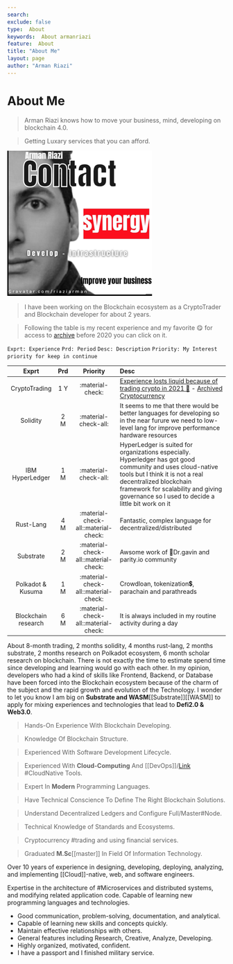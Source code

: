```yaml
---
search:
exclude: false
type:  About
keywords:  About armanriazi
feature:  About 
title: "About Me"
layout: page
author: "Arman Riazi"
---
```


# About Me
> Arman Riazi knows how to move your business, mind, developing on blockchain 4.0.

> Getting Luxary services that you can afford.

<!--<iframe src="https://drive.google.com/file/d/1g8he91nt_O4yo2feBwK2fD--sB3T-rVn/preview" width="720" height="420" allow="autoplay" loading="lazy" allowfullscreen="false"  style="border:1px solid black;" marginheight="0px" marginwidth="0px" scrolling="false" allow-downloads="false"></iframe>-->

![Image title](assets/attachments/me.png)

> I have been working on the Blockchain ecosystem as a CryptoTrader and Blockchain developer for about 2 years.

> Following the table is my recent experience and my favorite 😋 for access to [archive](public/archive/archive-until-2016.md) before 2020 you can click on it.

``` Exprt: Experience ```
``` Prd: Period ```
``` Desc: Description ```
``` Priority: My Interest priority for keep in continue ```

| Exprt | Prd  |  Priority | Desc
|:----------:|:-------------:|:---------------:|:---------------|
| CryptoTrading | 1 Y  |  :material-check:      |  [Experience losts liquid because of trading crypto in 2021 🤕](public/mynotes/exp-2021cryprotrading.md) - [Archived Cryptocurrency](public/archive/trading-archive-2021.md) |
|    Solidity  | 2 M         |    :material-check-all:   | It seems to me that there would be better languages for developing so in the near furure we need to low-level lang for improve performance hardware resources |
| IBM HyperLedger       |      1 M        |        :material-check-all:          |  HyperLedger is suited for organizations especially. Hyperledger has got good community and uses cloud-native tools but I think it is not a real decentralized blockchain framework for scalability and giving governance so I used to decide a little bit work on it           |
| Rust-Lang      | 4 M       |  :material-check-all::material-check:        |      Fantastic, complex language for decentralized/distributed     |
| Substrate     |  2 M           |       :material-check-all::material-check:          |        Awsome work of 🙏Dr.gavin and parity.io community        |
| Polkadot & Kusuma        |      1 M     |        :material-check-all::material-check:          |       Crowdloan, tokenization💲, parachain and parathreads         |
| Blockchain research       |      6 M        |        :material-check-all::material-check:          |        It is always included in my routine activity during a day        |

About 8-month trading, 2 months solidity, 4 months rust-lang, 2 months substrate, 2 months research on Polkadot ecosystem, 6 month scholar research on blockchain. There is not exactly the time to estimate spend time since developing and learning would go with each other. In my opinion, developers who had a kind of skills like Frontend, Backend, or Database have been forced into the Blockchain ecosystem because of the charm of the subject and the rapid growth and evolution of the Technology. I wonder to let you know I am big on **Substrate and WASM**[[Substrate]][[WASM]] to apply for mixing experiences and technologies that lead to **Defi2.0 & Web3.0**.
 
 > Hands-On Experience With Blockchain Developing.

 > Knowledge Of Blockchain Structure.

 > Experienced With Software Development Lifecycle. 

 > Experienced With **Cloud-Computing** And [[DevOps]]/[Link](public/devops/Devops.md) #CloudNative Tools. 

 > Expert In **Modern** Programming Languages.

 > Have Technical Conscience To Define The Right Blockchain Solutions. 

 > Understand Decentralized Ledgers and Configure Full/Master#Node. 

 > Technical Knowledge of Standards and Ecosystems. 

 > Cryptocurrency #trading and using financial services. 

 > Graduated **M.Sc**[[master]] In Field Of Information Technology. 
 
 Over 10 years of experience in designing, developing, deploying, analyzing, and implementing [[Cloud]]-native, web, and software engineers. 
 
 Expertise in the architecture of #Microservices and distributed systems, and modifying related application code. Capable of learning new programming languages and technologies. 

 * Good communication, problem-solving, documentation, and analytical. 
 * Capable of learning new skills and concepts quickly. 
 * Maintain effective relationships with others. 
 * General features including Research, Creative, Analyze, Developing. 
 * Highly organized, motivated, confident.
 * I have a passport and I finished military service.
 